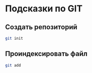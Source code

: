 # Подсказки по GIT

## Создать репозиторий

```sh
git init
```

## Проиндексировать файл

```sh
git add
```